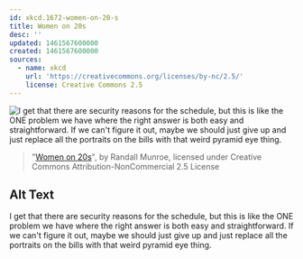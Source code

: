 ```yaml
---
id: xkcd.1672-women-on-20-s
title: Women on 20s
desc: ''
updated: 1461567600000
created: 1461567600000
sources:
  - name: xkcd
    url: 'https://creativecommons.org/licenses/by-nc/2.5/'
    license: Creative Commons 2.5
---
```

![I get that there are security reasons for the schedule, but this is like the ONE problem we have where the right answer is both easy and straightforward. If we can't figure it out, maybe we should just give up and just replace all the portraits on the bills with that weird pyramid eye thing.](https://imgs.xkcd.com/comics/women_on_20s.png)
> "[Women on 20s](https://xkcd.com/1672/)", by Randall Munroe, licensed under Creative Commons Attribution-NonCommercial 2.5 License

## Alt Text
I get that there are security reasons for the schedule, but this is like the ONE problem we have where the right answer is both easy and straightforward. If we can't figure it out, maybe we should just give up and just replace all the portraits on the bills with that weird pyramid eye thing.
